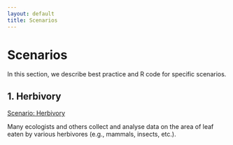 ```yaml
---
layout: default
title: Scenarios
---
```


# Scenarios

In this section, we describe best practice and R code for specific scenarios.

## 1. Herbivory

[Scenario: Herbivory](../scenarios/herbivory.html)

Many ecologists and others collect and analyse data on the area of leaf eaten by various herbivores (e.g., mammals, insects, etc.). 
